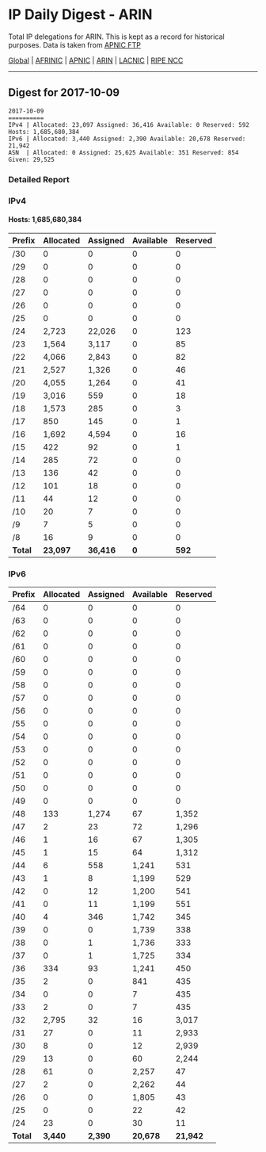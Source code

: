 # IP Daily Digest - ARIN 

Total IP delegations for ARIN. This is kept as a record for historical purposes. Data is taken from [APNIC FTP](https://ftp.apnic.net/)

[Global](https://github.com/csmets/IP-Daily-Digest) | [AFRINIC](https://github.com/csmets/IP-Daily-Digest/tree/master/archives/AFRINIC) | [APNIC](https://github.com/csmets/IP-Daily-Digest/tree/master/archives/APNIC) | [ARIN](https://github.com/csmets/IP-Daily-Digest/tree/master/archives/ARIN) | [LACNIC](https://github.com/csmets/IP-Daily-Digest/tree/master/archives/LACNIC) | [RIPE NCC](https://github.com/csmets/IP-Daily-Digest/tree/master/archives/RIPE_NCC)

---

## Digest for 2017-10-09
```
2017-10-09
==========
IPv4 | Allocated: 23,097 Assigned: 36,416 Available: 0 Reserved: 592 Hosts: 1,685,680,384
IPv6 | Allocated: 3,440 Assigned: 2,390 Available: 20,678 Reserved: 21,942
ASN  | Allocated: 0 Assigned: 25,625 Available: 351 Reserved: 854 Given: 29,525
```

### Detailed Report

### IPv4

#### Hosts: **1,685,680,384**

| Prefix | Allocated | Assigned | Available | Reserved |
| ----- | ----- | ----- | ----- | ----- |
| /30 | 0 | 0 | 0 | 0 |
| /29 | 0 | 0 | 0 | 0 |
| /28 | 0 | 0 | 0 | 0 |
| /27 | 0 | 0 | 0 | 0 |
| /26 | 0 | 0 | 0 | 0 |
| /25 | 0 | 0 | 0 | 0 |
| /24 | 2,723 | 22,026 | 0 | 123 |
| /23 | 1,564 | 3,117 | 0 | 85 |
| /22 | 4,066 | 2,843 | 0 | 82 |
| /21 | 2,527 | 1,326 | 0 | 46 |
| /20 | 4,055 | 1,264 | 0 | 41 |
| /19 | 3,016 | 559 | 0 | 18 |
| /18 | 1,573 | 285 | 0 | 3 |
| /17 | 850 | 145 | 0 | 1 |
| /16 | 1,692 | 4,594 | 0 | 16 |
| /15 | 422 | 92 | 0 | 1 |
| /14 | 285 | 72 | 0 | 0 |
| /13 | 136 | 42 | 0 | 0 |
| /12 | 101 | 18 | 0 | 0 |
| /11 | 44 | 12 | 0 | 0 |
| /10 | 20 | 7 | 0 | 0 |
| /9 | 7 | 5 | 0 | 0 |
| /8 | 16 | 9 | 0 | 0 |
| **Total** | **23,097** | **36,416** | **0** | **592** |

### IPv6

| Prefix | Allocated | Assigned | Available | Reserved |
| ----- | ----- | ----- | ----- | ----- |
| /64 | 0 | 0 | 0 | 0 |
| /63 | 0 | 0 | 0 | 0 |
| /62 | 0 | 0 | 0 | 0 |
| /61 | 0 | 0 | 0 | 0 |
| /60 | 0 | 0 | 0 | 0 |
| /59 | 0 | 0 | 0 | 0 |
| /58 | 0 | 0 | 0 | 0 |
| /57 | 0 | 0 | 0 | 0 |
| /56 | 0 | 0 | 0 | 0 |
| /55 | 0 | 0 | 0 | 0 |
| /54 | 0 | 0 | 0 | 0 |
| /53 | 0 | 0 | 0 | 0 |
| /52 | 0 | 0 | 0 | 0 |
| /51 | 0 | 0 | 0 | 0 |
| /50 | 0 | 0 | 0 | 0 |
| /49 | 0 | 0 | 0 | 0 |
| /48 | 133 | 1,274 | 67 | 1,352 |
| /47 | 2 | 23 | 72 | 1,296 |
| /46 | 1 | 16 | 67 | 1,305 |
| /45 | 1 | 15 | 64 | 1,312 |
| /44 | 6 | 558 | 1,241 | 531 |
| /43 | 1 | 8 | 1,199 | 529 |
| /42 | 0 | 12 | 1,200 | 541 |
| /41 | 0 | 11 | 1,199 | 551 |
| /40 | 4 | 346 | 1,742 | 345 |
| /39 | 0 | 0 | 1,739 | 338 |
| /38 | 0 | 1 | 1,736 | 333 |
| /37 | 0 | 1 | 1,725 | 334 |
| /36 | 334 | 93 | 1,241 | 450 |
| /35 | 2 | 0 | 841 | 435 |
| /34 | 0 | 0 | 7 | 435 |
| /33 | 2 | 0 | 7 | 435 |
| /32 | 2,795 | 32 | 16 | 3,017 |
| /31 | 27 | 0 | 11 | 2,933 |
| /30 | 8 | 0 | 12 | 2,939 |
| /29 | 13 | 0 | 60 | 2,244 |
| /28 | 61 | 0 | 2,257 | 47 |
| /27 | 2 | 0 | 2,262 | 44 |
| /26 | 0 | 0 | 1,805 | 43 |
| /25 | 0 | 0 | 22 | 42 |
| /24 | 23 | 0 | 30 | 11 |
| **Total** | **3,440** | **2,390** | **20,678** | **21,942** |

